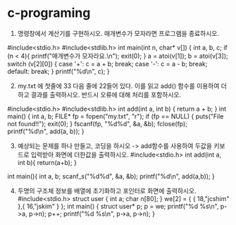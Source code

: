 # c-programing

1. 명령창에서 계산기를 구현하시오. 매개변수가 모자라면 프로그램을 종료하시오.

#include<stdio.h>
#include<stdlib.h>
int main(int n, char* v[]) {
 int a, b, c;
 if (n < 4){
  printf("매개변수가 모자라요.\n");
  exit(0);
 }
 a = atoi(v[1]);
 b = atoi(v[3]);
 switch (v[2][0]) {
  case '+': c = a + b; break;
  case '-': c = a - b; break;
  default: break;
 }
 printf("%d\n", c);
}

2. my.txt 에 첫줄에 33 다음 줄에 22들어 있다. 이를 읽고 add() 함수를 이용하여 더하고 결과를 출력하시오. 반드시 오류에 대해 처리를 포함하시오.

#include<stdio.h>
#include<stdlib.h>
int add(int a, int b) {
 return a + b;
}
int main() {
 int a, b;
 FILE* fp = fopen("my.txt", "r");
 if (fp == NULL) { 
  puts("File not found!!");
  exit(0); 
 }
 fscanf(fp, "%d%d", &a, &b);
 fclose(fp);
 printf("%d\n", add(a, b));
}

3. 예상되는 문제를 하나 만들고, 코딩을 하시오
-> add함수를 사용하여 두값을 키보드로 입력받아 화면에 더한값을 출력하시오.
#include<stdio.h>
int add(int a, int b){
return(a+b);
}

int main(){
int a, b;
scanf_s("%d%d", &a, &b);
printf("%d\n", add(a,b));
}

4. 두명의 구조체 정보를 배열에 초기화하고 포인터로 화면에 출력하시오.
#include<stdio.h>
struct user {
 int a;
 char n[80];
} we[2] = { { 18,"jcshim" },{ 16,"jskim" } };
int main() {
 struct user* p;
 p = we;
 printf("%d %s\n", p->a, p->n);
 p++;
 printf("%d %s\n", p->a, p->n);
}


